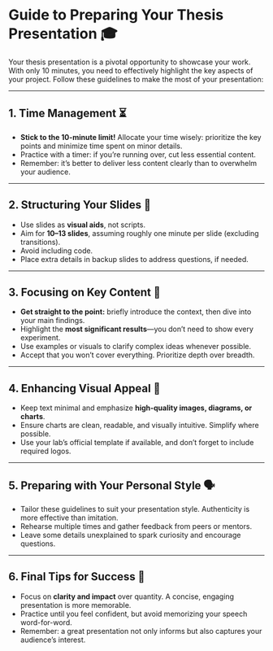 # Guide to Preparing Your Thesis Presentation 🎓

Your thesis presentation is a pivotal opportunity to showcase your work. With only 10 minutes, you need to effectively highlight the key aspects of your project. Follow these guidelines to make the most of your presentation:

---

## **1. Time Management** ⏳

- **Stick to the 10-minute limit!** Allocate your time wisely: prioritize the key points and minimize time spent on minor details.
- Practice with a timer: if you’re running over, cut less essential content.
- Remember: it’s better to deliver less content clearly than to overwhelm your audience.

---

## **2. Structuring Your Slides** 📑

- Use slides as **visual aids**, not scripts.
- Aim for **10–13 slides**, assuming roughly one minute per slide (excluding transitions).
- Avoid including code.
- Place extra details in backup slides to address questions, if needed.

---

## **3. Focusing on Key Content** 🎯

- **Get straight to the point:** briefly introduce the context, then dive into your main findings.
- Highlight the **most significant results**—you don’t need to show every experiment.
- Use examples or visuals to clarify complex ideas whenever possible.
- Accept that you won’t cover everything. Prioritize depth over breadth.

---

## **4. Enhancing Visual Appeal** 🎨

- Keep text minimal and emphasize **high-quality images, diagrams, or charts**.
- Ensure charts are clean, readable, and visually intuitive. Simplify where possible.
- Use your lab’s official template if available, and don’t forget to include required logos.

---

## **5. Preparing with Your Personal Style** 🗣️

- Tailor these guidelines to suit your presentation style. Authenticity is more effective than imitation.
- Rehearse multiple times and gather feedback from peers or mentors.
- Leave some details unexplained to spark curiosity and encourage questions.

---

## **6. Final Tips for Success** 🌟

- Focus on **clarity and impact** over quantity. A concise, engaging presentation is more memorable.
- Practice until you feel confident, but avoid memorizing your speech word-for-word.
- Remember: a great presentation not only informs but also captures your audience’s interest.
